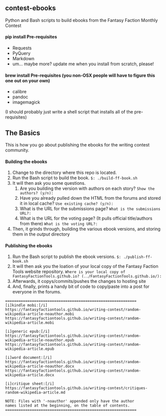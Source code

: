 ## contest-ebooks
Python and Bash scripts to build ebooks from the Fantasy Faction Monthly Contest

#### pip install Pre-requisites
- Requests
- PyQuery
- Markdown
- um...  maybe more?  update me when you install from scratch, please!

#### brew install Pre-requisites (you non-OSX people will have to figure this one out on your own)
- calibre
- pandoc
- imagemagick

(I should probably just write a shell script that installs all of the pre-requisites)

## The Basics
This is how you go about publishing the ebooks for the writing contest community.

#### Building the ebooks
1. Change to the directory where this repo is located.
1. Run the Bash script to build the book. ```$: ./build-ff-book.sh```
1. It will then ask you some questions.
    1. Are you building the version with authors on each story? ```Show the authors? (y/n):```
    1. Have you already pulled down the HTML from the forums and stored it in local cache? ```Use existing cache? (y/n):```
    1. What is the URL for the submissions page? ```What is the submissions URL?:```
    1. What is the URL for the voting page?  (It pulls official title/authors from there) ```What is the voting URL?:```
1. Then, it grinds through, building the various ebook versions, and storing them in the _output_ directory

#### Publishing the ebooks
1. Run the Bash script to publish the ebook versions. ```$: ./publish-ff-book.sh```
1. It will then ask you the loation of your local copy of the Fantasy Faction Tools website repository. ```Where is your local copy of FantasyFactionTools.github.io? (../FantasyFactionTools.github.io/):```
1. Afterwards, it copys/commits/pushes the changes to hosting site
1. And, finally, prints a handy bit of code to copy/paste into a post for everyone in the forums.

```
===========================================================
[i]kindle mobi:[/i]
https://fantasyfactiontools.github.io/writing-contest/random-wikipedia-article-noauthor.mobi
https://fantasyfactiontools.github.io/writing-contest/random-wikipedia-article.mobi

[i]generic epub:[/i]
https://fantasyfactiontools.github.io/writing-contest/random-wikipedia-article-noauthor.epub
https://fantasyfactiontools.github.io/writing-contest/random-wikipedia-article.epub

[i]word document:[/i]
https://fantasyfactiontools.github.io/writing-contest/random-wikipedia-article-noauthor.docx
https://fantasyfactiontools.github.io/writing-contest/random-wikipedia-article.docx

[i]critique sheet:[/i]
https://fantasyfactiontools.github.io/writing-contest/critiques-random-wikipedia-article.md

NOTE: Files with '-noauthor' appended only have the author
names listed at the beginning, on the table of contents.
===========================================================
```